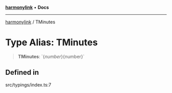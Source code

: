 [**harmonylink**](../README.md) • **Docs**

***

[harmonylink](../globals.md) / TMinutes

# Type Alias: TMinutes

> **TMinutes**: \`$\{number\}$\{number\}\`

## Defined in

src/typings/index.ts:7
